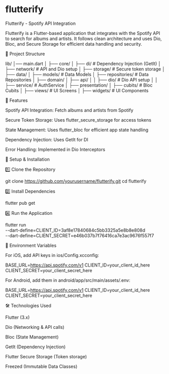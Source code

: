 # flutterify

Flutterify - Spotify API Integration

Flutterify is a Flutter-based application that integrates with the Spotify API to search for albums and artists. It follows clean architecture and uses Dio, Bloc, and Secure Storage for efficient data handling and security.

📂 Project Structure

lib/
│── main.dart
│
├── core/
│   ├── di/                # Dependency Injection (GetIt)
│   ├── network/           # API and Dio setup
│   ├── storage/           # Secure token storage
│
├── data/
│   ├── models/            # Data Models
│   ├── repositories/      # Data Repositories
│
├── domain/
│   ├── api/
│   │   ├── dio/           # Dio API setup
│   │   ├── service/       # AuthService
│
├── presentation/
│   ├── cubits/            # Bloc Cubits
│   ├── views/             # UI Screens
│   ├── widgets/           # UI Components

🚀 Features

Spotify API Integration: Fetch albums and artists from Spotify

Secure Token Storage: Uses flutter_secure_storage for access tokens

State Management: Uses flutter_bloc for efficient app state handling

Dependency Injection: Uses GetIt for DI

Error Handling: Implemented in Dio Interceptors

🔧 Setup & Installation

1️⃣ Clone the Repository

git clone https://github.com/yourusername/flutterify.git
cd flutterify

2️⃣ Install Dependencies

flutter pub get

4️⃣ Run the Application

flutter run \
  --dart-define=CLIENT_ID=3af8e17840684c5bb3325a5e8b8e808d \
  --dart-define=CLIENT_SECRET=e46b037b7f76416ca7e3ac9676f557f7


🔑 Environment Variables

For iOS, add API keys in ios/Config.xcconfig:

BASE_URL=https://api.spotify.com/v1
CLIENT_ID=your_client_id_here
CLIENT_SECRET=your_client_secret_here

For Android, add them in android/app/src/main/assets/.env:

BASE_URL=https://api.spotify.com/v1
CLIENT_ID=your_client_id_here
CLIENT_SECRET=your_client_secret_here


🛠 Technologies Used

Flutter (3.x)

Dio (Networking & API calls)

Bloc (State Management)

GetIt (Dependency Injection)

Flutter Secure Storage (Token storage)

Freezed (Immutable Data Classes)
